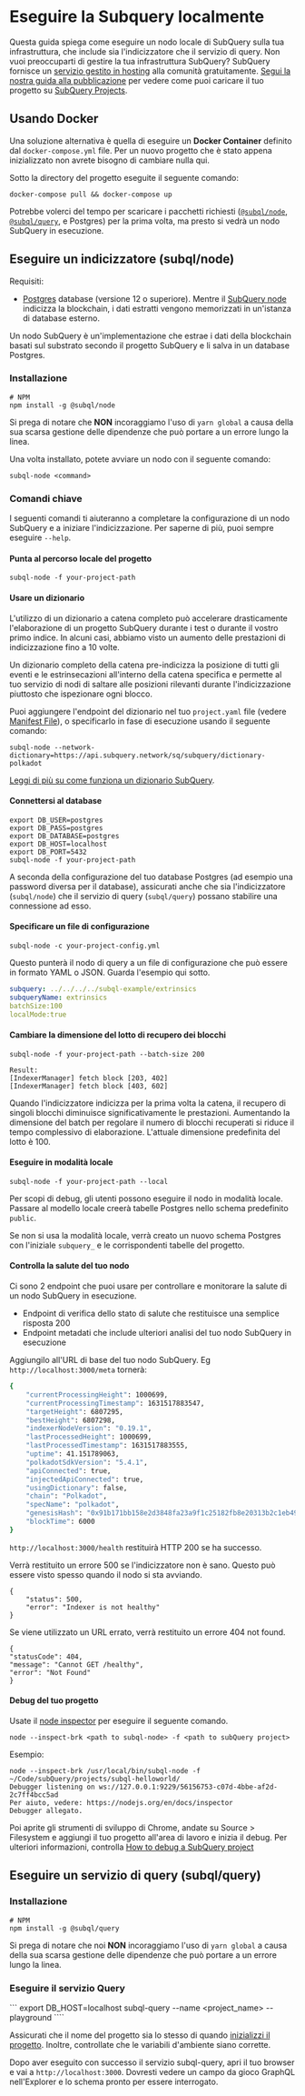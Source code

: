 # Eseguire la Subquery localmente

Questa guida spiega come eseguire un nodo locale di SubQuery sulla tua infrastruttura, che include sia l'indicizzatore che il servizio di query. Non vuoi preoccuparti di gestire la tua infrastruttura SubQuery? SubQuery fornisce un [servizio gestito in hosting](https://explorer.subquery.network) alla comunità gratuitamente. [Segui la nostra guida alla pubblicazione](../publish/publish.md) per vedere come puoi caricare il tuo progetto su [SubQuery Projects](https://project.subquery.network).

## Usando Docker

Una soluzione alternativa è quella di eseguire un <strong>Docker Container</strong> definito dal `docker-compose.yml` file. Per un nuovo progetto che è stato appena inizializzato non avrete bisogno di cambiare nulla qui.

Sotto la directory del progetto eseguite il seguente comando:

```shell
docker-compose pull && docker-compose up
```

Potrebbe volerci del tempo per scaricare i pacchetti richiesti ([`@subql/node`](https://www.npmjs.com/package/@subql/node), [`@subql/query`](https://www.npmjs.com/package/@subql/query), e Postgres) per la prima volta, ma presto si vedrà un nodo SubQuery in esecuzione.

## Eseguire un indicizzatore (subql/node)

Requisiti:

- [Postgres](https://www.postgresql.org/) database (versione 12 o superiore). Mentre il [SubQuery node](#start-a-local-subquery-node) indicizza la blockchain, i dati estratti vengono memorizzati in un'istanza di database esterno.

Un nodo SubQuery è un'implementazione che estrae i dati della blockchain basati sul substrato secondo il progetto SubQuery e li salva in un database Postgres.

### Installazione

```shell
# NPM
npm install -g @subql/node
```

Si prega di notare che **NON** incoraggiamo l'uso di `yarn global` a causa della sua scarsa gestione delle dipendenze che può portare a un errore lungo la linea.

Una volta installato, potete avviare un nodo con il seguente comando:

```shell
subql-node <command>
```

### Comandi chiave

I seguenti comandi ti aiuteranno a completare la configurazione di un nodo SubQuery e a iniziare l'indicizzazione. Per saperne di più, puoi sempre eseguire `--help`.

#### Punta al percorso locale del progetto

```
subql-node -f your-project-path
```

#### Usare un dizionario

L'utilizzo di un dizionario a catena completo può accelerare drasticamente l'elaborazione di un progetto SubQuery durante i test o durante il vostro primo indice. In alcuni casi, abbiamo visto un aumento delle prestazioni di indicizzazione fino a 10 volte.

Un dizionario completo della catena pre-indicizza la posizione di tutti gli eventi e le estrinsecazioni all'interno della catena specifica e permette al tuo servizio di nodi di saltare alle posizioni rilevanti durante l'indicizzazione piuttosto che ispezionare ogni blocco.

Puoi aggiungere l'endpoint del dizionario nel tuo `project.yaml` file (vedere [Manifest File](../create/manifest.md)), o specificarlo in fase di esecuzione usando il seguente comando:

```
subql-node --network-dictionary=https://api.subquery.network/sq/subquery/dictionary-polkadot
```

[Leggi di più su come funziona un dizionario SubQuery](../tutorials_examples/dictionary.md).

#### Connettersi al database

```
export DB_USER=postgres
export DB_PASS=postgres
export DB_DATABASE=postgres
export DB_HOST=localhost
export DB_PORT=5432
subql-node -f your-project-path 
````

A seconda della configurazione del tuo database Postgres (ad esempio una password diversa per il database), assicurati anche che sia l'indicizzatore (`subql/node`) che il servizio di query (`subql/query`) possano stabilire una connessione ad esso.

#### Specificare un file di configurazione

```
subql-node -c your-project-config.yml
```

Questo punterà il nodo di query a un file di configurazione che può essere in formato YAML o JSON. Guarda l'esempio qui sotto.

```yaml
subquery: ../../../../subql-example/extrinsics
subqueryName: extrinsics
batchSize:100
localMode:true
```

#### Cambiare la dimensione del lotto di recupero dei blocchi

```
subql-node -f your-project-path --batch-size 200

Result:
[IndexerManager] fetch block [203, 402]
[IndexerManager] fetch block [403, 602]
```

Quando l'indicizzatore indicizza per la prima volta la catena, il recupero di singoli blocchi diminuisce significativamente le prestazioni. Aumentando la dimensione del batch per regolare il numero di blocchi recuperati si riduce il tempo complessivo di elaborazione. L'attuale dimensione predefinita del lotto è 100.

#### Eseguire in modalità locale

```
subql-node -f your-project-path --local
```

Per scopi di debug, gli utenti possono eseguire il nodo in modalità locale. Passare al modello locale creerà tabelle Postgres nello schema predefinito `public`.

Se non si usa la modalità locale, verrà creato un nuovo schema Postgres con l'iniziale `subquery_` e le corrispondenti tabelle del progetto.


#### Controlla la salute del tuo nodo

Ci sono 2 endpoint che puoi usare per controllare e monitorare la salute di un nodo SubQuery in esecuzione.

- Endpoint di verifica dello stato di salute che restituisce una semplice risposta 200
- Endpoint metadati che include ulteriori analisi del tuo nodo SubQuery in esecuzione

Aggiungilo all'URL di base del tuo nodo SubQuery. Eg `http://localhost:3000/meta` tornerà:

```bash
{
    "currentProcessingHeight": 1000699,
    "currentProcessingTimestamp": 1631517883547,
    "targetHeight": 6807295,
    "bestHeight": 6807298,
    "indexerNodeVersion": "0.19.1",
    "lastProcessedHeight": 1000699,
    "lastProcessedTimestamp": 1631517883555,
    "uptime": 41.151789063,
    "polkadotSdkVersion": "5.4.1",
    "apiConnected": true,
    "injectedApiConnected": true,
    "usingDictionary": false,
    "chain": "Polkadot",
    "specName": "polkadot",
    "genesisHash": "0x91b171bb158e2d3848fa23a9f1c25182fb8e20313b2c1eb49219da7a70ce90c3",
    "blockTime": 6000
}
```

`http://localhost:3000/health` restituirà HTTP 200 se ha successo.

Verrà restituito un errore 500 se l'indicizzatore non è sano. Questo può essere visto spesso quando il nodo si sta avviando.

```shell
{
    "status": 500,
    "error": "Indexer is not healthy"
}
```

Se viene utilizzato un URL errato, verrà restituito un errore 404 not found.

```shell
{
"statusCode": 404,
"message": "Cannot GET /healthy",
"error": "Not Found"
}
```

#### Debug del tuo progetto

Usate il [node inspector](https://nodejs.org/en/docs/guides/debugging-getting-started/) per eseguire il seguente comando.

```shell
node --inspect-brk <path to subql-node> -f <path to subQuery project>
```

Esempio:
```shell
node --inspect-brk /usr/local/bin/subql-node -f ~/Code/subQuery/projects/subql-helloworld/
Debugger listening on ws://127.0.0.1:9229/56156753-c07d-4bbe-af2d-2c7ff4bcc5ad
Per aiuto, vedere: https://nodejs.org/en/docs/inspector
Debugger allegato.
```
Poi aprite gli strumenti di sviluppo di Chrome, andate su Source > Filesystem e aggiungi il tuo progetto all'area di lavoro e inizia il debug. Per ulteriori informazioni, controlla [How to debug a SubQuery project](https://doc.subquery.network/tutorials_examples/debug-projects/)
## Eseguire un servizio di query (subql/query)

### Installazione

```shell
# NPM
npm install -g @subql/query
```

Si prega di notare che noi **NON** incoraggiamo l'uso di `yarn global` a causa della sua scarsa gestione delle dipendenze che può portare a un errore lungo la linea.

### Eseguire il servizio Query
``` export DB_HOST=localhost subql-query --name <project_name> --playground ````

Assicurati che il nome del progetto sia lo stesso di quando [inizializzi il progetto](../quickstart/quickstart.md#initialise-the-starter-subquery-project). Inoltre, controllate che le variabili d'ambiente siano corrette.

Dopo aver eseguito con successo il servizio subql-query, apri il tuo browser e vai a `http://localhost:3000`. Dovresti vedere un campo da gioco GraphQL nell'Explorer e lo schema pronto per essere interrogato.
